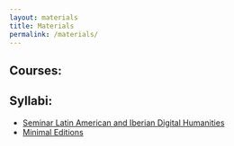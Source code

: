 ```yaml
---
layout: materials
title: Materials
permalink: /materials/
---
```


## Courses:

## Syllabi: 

* [Seminar Latin American and Iberian Digital Humanities](/materials/syllabi/DHSeminar.html)
* [Minimal Editions](/materials/syllabi/MinimalEditions.html)

